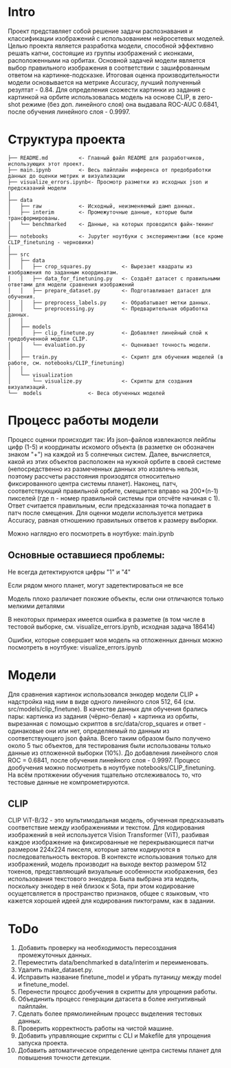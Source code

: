 # Intro
Проект представляет собой решение задачи распознавания и классификации изображений с использованием нейросетевых моделей. Целью проекта является разработка модели, способной эффективно решать капчи, состоящие из группы изображений с иконками, расположенными на орбитах. Основной задачей модели является выбор правильного изображения в соответствии с зашифрованным ответом на картинке-подсказке. Итоговая оценка производительности модели основывается на метрике Accuracy, лучший полученный резултат - 0.84. Для определения схожести картинки из задания с картинкой на орбите использовалась модель на основе CLIP, в zero-shot режиме (без доп. линейного слоя) она выдавала ROC-AUC 0.6841, после обучения линейного слоя - 0.9997.

# Структура проекта
    ├── README.md          <- Главный файл README для разработчиков, использующих этот проект.
    ├── main.ipynb         <- Весь пайплайн инференса от предобработки данных до оценки метрик и визуализации
    ├── visualize_errors.ipynb<- Просмотр разметки из исходных json и предсказаний модели
    │
    ├── data
    │   ├── raw            <- Исходный, неизменяемый дамп данных.
    │   ├── interim        <- Промежуточные данные, которые были трансформированы.
    │   └── benchmarked    <- Данные, на которых проводился файн-тюнинг
    │
    ├── notebooks          <- Jupyter ноутбуки с экспериментами (все кроме CLIP_finetuning - черновики)
    │
    ├── src
    │   ├── data
    │   │   ├── crop_squares.py          <- Вырезает квадраты из изображения по заданным координатам.
    │   │   ├── data_for_finetuning.py   <- Создаёт датасет с правильными ответами для модели сравнения изображений
    │   │   ├── prepare_dataset.py       <- Подготавливает датасет для обучения.
    │   │   ├── preprocess_labels.py     <- Обрабатывает метки данных.
    │   │   └── preprocessing.py         <- Предварительная обработка данных.
    │   │
    │   ├── models
    │   │   ├── clip_finetune.py         <- Добавляет линейный слой к предобученной модели CLIP.
    │   │   └── evaluation.py            <- Оценивает точность модели.
    │   │
    │   ├── train.py                     <- Скрипт для обучения моделей (в работе, см. notebooks/CLIP_finetuning)
    │   │
    │   └── visualization
    │       └── visualize.py             <- Скрипты для создания визуализаций.
    └──  models               <- Веса обученных моделей

# Процесс работы модели
Процесс оценки происходит так:
Из json-файлов извлекаются лейблы цифр (1-5) и координаты искомого объекта (в разметке он обозначен знаком "+") на каждой из 5 солнечных систем. Далее, вычисляется, какой из этих объектов расположен на нужной орбите в своей системе (непосредственно из размеченных данных это иззвлечь нельзя, поэтому рассчеты расстояния произодятся относительно фиксированного центра системы планет). Наконец, патч, соответствующий правильной орбите, смещается вправо на 200*(n-1) пикселей (где n - номер правильной системы при отсчёте начиная с 1). Ответ считается правильным, если предсказанная точка попадает в патч после смещения. Для оценки модели используется метрика Accuracy, равная отношению правильных ответов к размеру выборки.

Можно наглядно его посмотреть в ноутбуке: main.ipynb

## Основные оставшиеся проблемы:
Не всегда детектируются цифры "1" и "4"

Если рядом много планет, могут задетектироваться не все

Модель плохо различает похожие объекты, если они отличаются только мелкими деталями

В некоторых примерах имеется ошибка в разметке (в том числе в тестовой выборке, см. visualize_errors.ipynb, исходная задача 186414)

Ошибки, которые совершает моя модель на отложенных данных можно посмотреть в ноутбуке: visualize_errors.ipynb

# Модели
Для сравнения картинок использовался энкодер модели CLIP + надстройка над ним в виде одного линейного слоя 512, 64 (см. src/models/clip_finetune). В качестве данных для обучения брались пары: картинка из задания (чёрно-белая) + картинка из орбиты, вырезанная с помощью скриптов в src/data/crop_squares и ответ - одинаковые они или нет, определяемый по данным из соответствующего json файла. Всего таким образом было получено около 5 тыс объектов, для тестирования были использованы только данные из отложенной выборки (10%). До добавления линейного слоя ROC = 0.6841, после обучения линейного слоя - 0.9997. Процесс дообучения можно посмотреть в ноутбуке notebooks/CLIP_finetuning. 
На всём протяжении обучения тщательно отслеживалось то, что тестовые данные не компрометируются.

## CLIP
CLIP ViT-B/32 - это мультимодальная модель, обученная предсказывать соответствие между изображениями и текстом. Для кодирования изображений в ней используется Vision Transformer (ViT), разбивая каждое изображение на фиксированные не перекрывающиеся патчи размером 224x224 пикселя, которые затем кодируются в последовательность векторов. В контексте использования только для изображений, модель производит на выходе вектор размером 512 токенов, представляющий визуальные особенности изображения, без использования текстового энкодера. Была выбрана эта модель, поскольку энкодер в ней близок к Sota, при этом кодирование осущетсвляется в пространство признаков, общее с языковым, что кажется хорошей идеей для кодирования пиктограмм, как в задании.



# ToDo
1. Добавить проверку на необходимость пересоздания промежуточных данных.
2. Переместить data/benchmarked в data/interim и переименовать.
3. Удалить make_dataset.py.
4. Исправить название finetune_model и убрать путаницу между model и finetune_model.
5. Перенести процесс дообучения в скрипты для упрощения работы.
6. Объединить процесс генерации датасета в более интуитивный пайплайн.
7. Сделать более прямолинейным процесс выделения тестовых данных.
8. Проверить корректность работы на чистой машине.
9. Добавить управляющие скрипты с CLI и Makefile для упрощения запуска проекта.
10. Добавить автоматическое определение центра системы планет для повышения точности детекции.